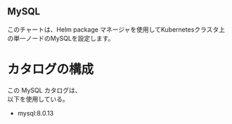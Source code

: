 ## MySQL

このチャートは、Helm package マネージャを使用してKubernetesクラスタ上の単一ノードのMySQLを設定します。

# カタログの構成

この MySQL カタログは、  
以下を使用している。

* mysql:8.0.13 
